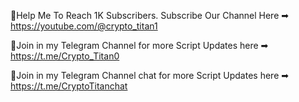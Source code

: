 📌Help Me To Reach 1K Subscribers. Subscribe Our Channel Here ➡ https://youtube.com/@crypto_titan1

📌Join in my Telegram Channel for more Script Updates here ➡ https://t.me/Crypto_Titan0

📌Join in my Telegram Channel chat for more Script Updates here ➡ https://t.me/CryptoTitanchat
